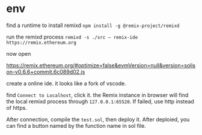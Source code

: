 # env

find a runtime to install remixd `npm install -g @remix-project/remixd`

run the remixd process `remixd -s ./src — remix-ide https://remix.ethereum.org`

now open 

https://remix.ethereum.org/#optimize=false&evmVersion=null&version=soljson-v0.6.6+commit.6c089d02.js

create a online ide. it looks like a fork of vscode.

find `Connect to Localhost`, click it. the Remix instance in browser will find the local remixd process through `127.0.0.1:65520`. If failed, use http instead of https.

After connection, compile the `test.sol`, then deploy it.
After deploied, you can find a button named by the function name in sol file.